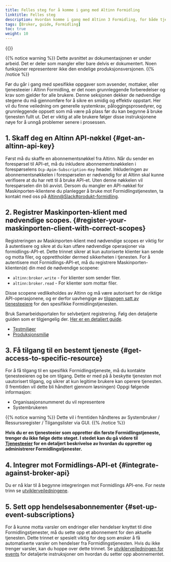 ```yaml
---
title: Felles steg for å komme i gang med Altinn Formidling
linktitle: Felles steg
description: Hvordan komme i gang med Altinn 3 Formidling, for både tjenesteeiere, avsendere og mottakere
tags: [Broker, guide, Formidling]
toc: true
weight: 10
---
```


{{<children />}}

{{% notice warning  %}}
Dette avsnittet av dokumentasjonen er under arbeid.
Det er deler som mangler eller bare delvis er dokumentert.
Noen funksjoner representerer ikke den endelige produksjonsversjonen.
{{% /notice %}}

Før du går i gang med spesifikke oppgaver som avsender, mottaker, eller tjenesteeier i Altinn Formidling, er det noen grunnleggende forberedelser og krav som gjelder for alle brukere. Denne seksjonen dekker de nødvendige stegene du må gjennomføre for å sikre en smidig og effektiv oppstart. Her vil du finne veiledning om generelle systemkrav, påloggingsprosedyrer, og grunnleggende oppsett som må være på plass før du kan begynne å bruke tjenesten fullt ut. Det er viktig at alle brukere følger disse instruksjonene nøye for å unngå problemer senere i prosessen.

## 1. Skaff deg en Altinn API-nøkkel {#get-an-altinn-api-key}

Først må du skaffe en abonnementsnøkkel fra Altinn. Når du sender en forespørsel til API-et, må du inkludere abonnementsnøkkelen i forespørselens `Ocp-Apim-Subscription-Key` header. Inkluderingen av abonnementsnøkkelen i forespørselen er nødvendig for at Altinn skal kunne verifisere at du har rett til å bruke API-et. Uten denne nøkkelen vil forespørselen din bli avvist. Dersom du mangler en API-nøkkel for Maskinporten-klientene du planlegger å bruke mot Formidlingstjenesten, ta kontakt med oss på [Altinn@Slack#produkt-formidling](https://join.slack.com/t/altinn/shared_invite/zt-7c77c9si-ZnMFwGNtab1aFdC6H_vwog).

## 2. Registrer Maskinporten-klient med nødvendige scopes. {#register-your-maskinporten-client-with-correct-scopes}

Registreringen av Maskinporten-klient med nødvendige scopes er viktig for å autentisere og sikre at du kan utføre nødvendige operasjoner via formidlings-API-et. Dette trinnet sikrer at kun autoriserte klienter kan sende og motta filer, og opprettholder dermed sikkerheten i tjenesten.
For å autentisere mot Formidlings-API-et, må du registrere Maskinporten-klienten(e) din med de nødvendige scopene:

- `altinn:broker.write` - For klienter som sender filer.
- `altinn:broker.read` - For klienter som mottar filer.

Disse scopene vedlikeholdes av Altinn og må være autorisert for de riktige API-operasjonene, og er derfor uavhengige av [tilgangen satt av tjenesteeiere](../service-owner#register-a-resource-in-altinn-resource-registry) for den spesifikke Formidlingstjenesten.

Bruk Samarbeidsportalen for selvbetjent registrering. Følg den detaljerte guiden som er tilgjengelig der. [Her er en detaljert guide](https://docs.digdir.no/docs/Maskinporten/maskinporten_sjolvbetjening_web#selvbetjening-som-api-konsument).

- [Testmiljøer](https://sjolvbetjening.test.samarbeid.digdir.no/)
- [Produksjonsmiljø](https://sjolvbetjening.samarbeid.digdir.no/)

## 3. Få tilgang til en bestemt tjeneste {#get-access-to-specific-resource}

For å få tilgang til en spesifikk Formidlingstjeneste, må du kontakte tjenesteeieren og be om tilgang. Dette er med på å beskytte tjenesten mot uautorisert tilgang, og sikrer at kun legitime brukere kan operere tjenesten. (I fremtiden vil dette bli håndtert gjennom løsningen)
Oppgi følgende informasjon:

- Organisasjonsnummeret du vil representere
- Systembrukeren

{{% notice warning  %}}
Dette vil i fremtiden håndteres av Systembruker / Ressurssregister / Tilgangslister via GUI.
{{% /notice %}}

**Hvis du er en tjenesteeier som oppretter din første Formidlingstjeneste, trenger du ikke følge dette steget. I stedet kan du gå videre til [Tjenesteeier](../service-owner/) for en detaljert beskrivelse av hvordan du oppretter og administrerer Formidlingstjenester.**

## 4. Integrer mot Formidlings-API-et {#integrate-against-broker-api}

Du er nå klar til å begynne integreringen mot Formidlings API-ene. For neste trinn se [utviklerveiledningene](../developer-guides/).

## 5. Sett opp hendelsesabonnementer {#set-up-event-subscriptions}

For å kunne motta varsler om endringer eller hendelser knyttet til dine Formidlingstjenester, må du sette opp et abonnement for den aktuelle tjenesten.
Dette trinnet er spesielt viktig for deg som ønsker å få automatiserte varsler om hendelser fra Formidlingstjenesten. Hvis du ikke trenger varsler, kan du hoppe over dette trinnet.
Se [utviklerveiledningen for events](../developer-guides/events) for detaljerte instruksjoner om hvordan du setter opp abonnementet.
